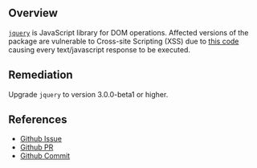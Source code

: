## Overview
[`jquery`](https://www.npmjs.com/package/jquery) is JavaScript library for DOM operations.
Affected versions of the package are vulnerable to Cross-site Scripting (XSS) due to [this code](https://github.com/jquery/jquery/blob/250a1990baa571de60325ab2c52eabb399c4cf9e/src/ajax/script.js#L18) causing every text/javascript response to be executed.

## Remediation
Upgrade `jquery` to version 3.0.0-beta1 or higher.

## References
- [Github Issue](https://github.com/jquery/jquery/issues/2432)
- [Github PR](https://github.com/jquery/jquery/pull/2588)
- [Github Commit](https://github.com/jquery/jquery/commit/b078a62013782c7424a4a61a240c23c4c0b42614)
